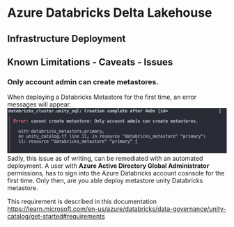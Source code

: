 # Azure Databricks Delta Lakehouse 
## Infrastructure Deployment

## Known Limitations - Caveats - Issues
### Only account admin can create metastores.
When deploying a Databricks Metastore for the first time, an error messages will appear.
![metastore-creation-image](./images/metastore-creation-issue.png)
Sadly, this issue as of writing, can be remediated with an automated deployment. A user with **Azure Active Directory Global Administrator** permissions, has to sign into the Azure Databricks account cosnsole for the first time. Only then, are you able deploy metastore unity Databricks metastore.

This requirement is described in this documentation https://learn.microsoft.com/en-us/azure/databricks/data-governance/unity-catalog/get-started#requirements